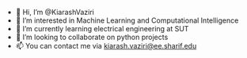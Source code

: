 - 👋 Hi, I’m @KiarashVaziri
- 👀 I’m interested in Machine Learning and Computational Intelligence
- 🌱 I’m currently learning electrical engineering at SUT
- 💞️ I’m looking to collaborate on python projects
- 📫 You can contact me via kiarash.vaziri@ee.sharif.edu

<!---
KiarashVaziri/KiarashVaziri is a ✨ special ✨ repository because its `README.md` (this file) appears on your GitHub profile.
You can click the Preview link to take a look at your changes.
--->
